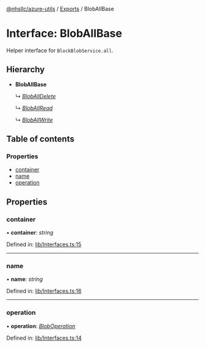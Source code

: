 [@nhsllc/azure-utils](../README.md) / [Exports](../modules.md) / BlobAllBase

# Interface: BlobAllBase

Helper interface for `BlockBlobService.all`.

## Hierarchy

* **BlobAllBase**

  ↳ [*BlobAllDelete*](bloballdelete.md)

  ↳ [*BlobAllRead*](bloballread.md)

  ↳ [*BlobAllWrite*](bloballwrite.md)

## Table of contents

### Properties

- [container](bloballbase.md#container)
- [name](bloballbase.md#name)
- [operation](bloballbase.md#operation)

## Properties

### container

• **container**: *string*

Defined in: [lib/Interfaces.ts:15](https://github.com/nhsllc/azure-utils/blob/be2dce5/lib/Interfaces.ts#L15)

___

### name

• **name**: *string*

Defined in: [lib/Interfaces.ts:16](https://github.com/nhsllc/azure-utils/blob/be2dce5/lib/Interfaces.ts#L16)

___

### operation

• **operation**: [*BlobOperation*](../modules.md#bloboperation)

Defined in: [lib/Interfaces.ts:14](https://github.com/nhsllc/azure-utils/blob/be2dce5/lib/Interfaces.ts#L14)
